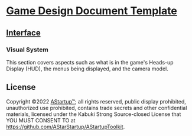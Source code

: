 # [Game Design Document Template](../)

## [Interface](./)

### Visual System

This section covers aspects such as what is in the game's Heads-up Display (HUD), the menus being displayed, and the camera model.

## License

Copyright ©2022 [AStartup™](https://astartup.net); all rights reserved, public display prohibited, unauthorized use prohibited, contains trade secrets and other confidential materials, licensed under the Kabuki Strong Source-closed License that YOU MUST CONSENT TO at <https://github.com/AStarStartup/AStartupToolkit>.
